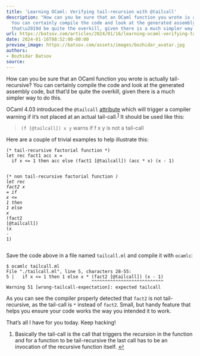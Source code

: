 ```yaml
---
title: 'Learning OCaml: Verifying tail-recursion with @tailcall'
description: "How can you be sure that an OCaml function you wrote is actually tail-recursive?
  You can certainly compile the code and look at the generated assembly code, but
  that\u2019d be quite the overkill, given there is a much simpler way to do this."
url: https://batsov.com/articles/2024/01/16/learning-ocaml-verifying-tail-recursion-with-tailcall/
date: 2024-01-16T08:52:00-00:00
preview_image: https://batsov.com/assets/images/bozhidar_avatar.jpg
authors:
- Bozhidar Batsov
source:
---
```


<p>How can you be sure that an OCaml function you wrote is actually tail-recursive?
You can certainly compile the code and look at the generated assembly code, but that’d be quite the overkill, given there is a much simpler way to do this.</p>

<p>OCaml 4.03 introduced the <code class="language-plaintext highlighter-rouge">@tailcall</code> <a href="https://v2.ocaml.org/manual/attributes.html">attribute</a> which will trigger a compiler warning if it’s not placed at an actual tail-call.<sup role="doc-noteref"><a href="https://batsov.com/feeds/OCaml.xml#fn:1" class="footnote" rel="footnote">1</a></sup> It should be used like this:</p>

<blockquote>
  <p><code class="language-plaintext highlighter-rouge">(f [@tailcall]) x y</code> warns if f x y is not a tail-call</p>
</blockquote>

<p>Here are a couple of trivial examples to help illustrate this:</p>

<div class="language-ocaml highlighter-rouge"><div class="highlight"><pre class="highlight"><code><span class="c">(* tail-recursive factorial function *)</span>
<span class="k">let</span> <span class="k">rec</span> <span class="n">fact1</span> <span class="n">acc</span> <span class="n">x</span> <span class="o">=</span>
  <span class="k">if</span> <span class="n">x</span> <span class="o">&lt;=</span> <span class="mi">1</span> <span class="k">then</span> <span class="n">acc</span> <span class="k">else</span> <span class="p">(</span><span class="n">fact1</span> <span class="p">[</span><span class="o">@</span><span class="n">tailcall</span><span class="p">])</span> <span class="p">(</span><span class="n">acc</span> <span class="o">*</span> <span class="n">x</span><span class="p">)</span> <span class="p">(</span><span class="n">x</span> <span class="o">-</span> <span class="mi">1</span><span class="p">)</span>

<span class="c">(* non tail-recursive factorial function *)</span>
<span class="k">let</span> <span class="k">rec</span> <span class="n">fact2</span> <span class="n">x</span> <span class="o">=</span>
  <span class="k">if</span> <span class="n">x</span> <span class="o">&lt;=</span> <span class="mi">1</span> <span class="k">then</span> <span class="mi">1</span> <span class="k">else</span> <span class="n">x</span> <span class="o">*</span> <span class="p">(</span><span class="n">fact2</span> <span class="p">[</span><span class="o">@</span><span class="n">tailcall</span><span class="p">])</span> <span class="p">(</span><span class="n">x</span> <span class="o">-</span> <span class="mi">1</span><span class="p">)</span>
</code></pre></div></div>

<p>Save the code above in a file named <code class="language-plaintext highlighter-rouge">tailcall.ml</code> and compile it with <code class="language-plaintext highlighter-rouge">ocamlc</code>:</p>

<div class="language-console highlighter-rouge"><div class="highlight"><pre class="highlight"><code><span class="gp">$</span><span class="w"> </span>ocamlc tailcall.ml
<span class="go">File "./tailcall.ml", line 5, characters 28-55:
5 |   if x &lt;= 1 then 1 else x * (fact2 [@tailcall]) (x - 1)
                                ^^^^^^^^^^^^^^^^^^^^^^^^^^^
Warning 51 [wrong-tailcall-expectation]: expected tailcall
</span></code></pre></div></div>

<p>As you can see the compiler properly detected that <code class="language-plaintext highlighter-rouge">fact2</code> is not tail-recursive, as the tail-call is <code class="language-plaintext highlighter-rouge">*</code> instead of <code class="language-plaintext highlighter-rouge">fact2</code>.
Small, but handy feature that helps you ensure your code works the way you intended it to work.</p>

<p>That’s all I have for you today. Keep hacking!</p>

<div class="footnotes" role="doc-endnotes">
  <ol>
    <li role="doc-endnote">
      <p>Basically the tail-call is the call that triggers the recursion in the function and for a function to be tail-recursive the last call has to be an invocation of the recursive function itself.&nbsp;<a href="https://batsov.com/feeds/OCaml.xml#fnref:1" class="reversefootnote" role="doc-backlink">↩</a></p>
    </li>
  </ol>
</div>
